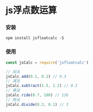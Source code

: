 # js浮点数运算

### 安装

```shell
npm install jsfloatcalc -S
```



### 使用

```javascript
const jsCalc = require('jsfloatcalc')

// 加法
jsCalc.add(0.1, 0.2) // 0.3
// 减法
jsCalc.subtract(1.5, 1.2) // 0.3
// 乘法
jsCalc.ride(0.7, 180) // 126
// 除法
jsCalc.divide(0.3, 0.1) // 3
```


